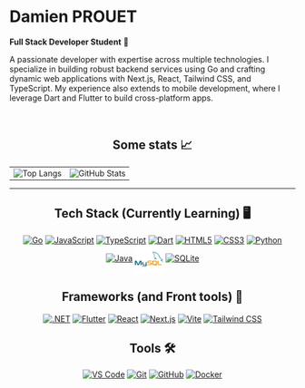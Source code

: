 # Damien PROUET 
**Full Stack Developer Student**  🤗

A passionate developer with expertise across multiple technologies. I specialize in building robust backend services using Go and crafting dynamic web applications with Next.js, React, Tailwind CSS, and TypeScript. My experience also extends to mobile development, where I leverage Dart and Flutter to build cross-platform apps.  

<br>

<div align="center">

## Some stats 📈
<table>
 <tr>
   <td>
     <img src="https://github-readme-stats.vercel.app/api/top-langs/?username=Golden76z&layout=compact&langs_count=6&theme=tokyonight&hide_border=true&bg_color=0000" alt="Top Langs" width="400"/>
   </td>
   <td>
     <img src="https://github-readme-stats.vercel.app/api?username=Golden76z&theme=tokyonight&hide_border=true&bg_color=0000" alt="GitHub Stats" width="400"/>
   </td>
 </tr>
</table>

---

## Tech Stack (Currently Learning) 🖥️

[![Go](https://skillicons.dev/icons?i=go)](https://golang.org/) 
[![JavaScript](https://skillicons.dev/icons?i=js)](https://developer.mozilla.org/en-US/docs/Web/JavaScript) 
[![TypeScript](https://skillicons.dev/icons?i=typescript)](https://www.typescriptlang.org/)
[![Dart](https://skillicons.dev/icons?i=dart)](https://dart.dev/) 
[![HTML5](https://skillicons.dev/icons?i=html)](https://www.w3.org/html/) 
[![CSS3](https://skillicons.dev/icons?i=css)](https://developer.mozilla.org/en-US/docs/Web/CSS) 
[![Python](https://skillicons.dev/icons?i=python)](https://www.python.org/) 
[![Java](https://skillicons.dev/icons?i=java)](https://www.java.com/) 
<img src="https://raw.githubusercontent.com/devicons/devicon/master/icons/mysql/mysql-original-wordmark.svg" alt="SQL" width="50" height="50" style="vertical-align: middle;" title="SQL">
[![SQLite](https://skillicons.dev/icons?i=sqlite)](https://www.sqlite.org/)

## Frameworks (and Front tools) 🚀

[![.NET](https://skillicons.dev/icons?i=dotnet)](https://dotnet.microsoft.com/) 
[![Flutter](https://skillicons.dev/icons?i=flutter)](https://flutter.dev/) 
[![React](https://skillicons.dev/icons?i=react)](https://reactjs.org/)
[![Next.js](https://skillicons.dev/icons?i=nextjs)](https://nextjs.org/)
[![Vite](https://skillicons.dev/icons?i=vite)](https://vitejs.dev/)
[![Tailwind CSS](https://skillicons.dev/icons?i=tailwind)](https://tailwindcss.com/)

## Tools 🛠️

[![VS Code](https://skillicons.dev/icons?i=vscode)](https://code.visualstudio.com/) 
[![Git](https://skillicons.dev/icons?i=git)](https://git-scm.com/) 
[![GitHub](https://skillicons.dev/icons?i=github)](https://github.com/) 
[![Docker](https://skillicons.dev/icons?i=docker)](https://www.docker.com/)

</div>

